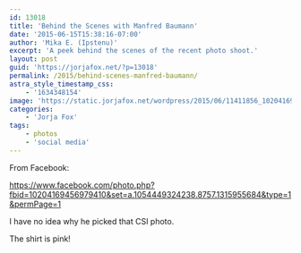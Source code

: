 ```yaml
---
id: 13018
title: 'Behind the Scenes with Manfred Baumann'
date: '2015-06-15T15:38:16-07:00'
author: 'Mika E. (Ipstenu)'
excerpt: 'A peek behind the scenes of the recent photo shoot.'
layout: post
guid: 'https://jorjafox.net/?p=13018'
permalink: /2015/behind-scenes-manfred-baumann/
astra_style_timestamp_css:
    - '1634348154'
image: 'https://static.jorjafox.net/wordpress/2015/06/11411856_10204169456979410_3793283923831543010_o.jpg'
categories:
    - 'Jorja Fox'
tags:
    - photos
    - 'social media'
---
```


From Facebook:

https://www.facebook.com/photo.php?fbid=10204169456979410&set=a.1054449324238.8757.1315955684&type=1&permPage=1

I have no idea why he picked that CSI photo.

The shirt is pink!